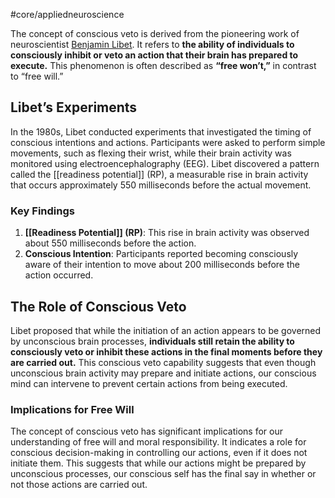 #core/appliedneuroscience

The concept of conscious veto is derived from the pioneering work of neuroscientist [Benjamin Libet](https://en.wikipedia.org/wiki/Benjamin_Libet). It refers to **the ability of individuals to consciously inhibit or veto an action that their brain has prepared to execute.** This phenomenon is often described as **“free won’t,”** in contrast to “free will.”

## Libet’s Experiments

In the 1980s, Libet conducted experiments that investigated the timing of conscious intentions and actions. Participants were asked to perform simple movements, such as flexing their wrist, while their brain activity was monitored using electroencephalography (EEG). Libet discovered a pattern called the [[readiness potential]] (RP), a measurable rise in brain activity that occurs approximately 550 milliseconds before the actual movement.

### Key Findings

1. **[[Readiness Potential]] (RP)**: This rise in brain activity was observed about 550 milliseconds before the action.
2. **Conscious Intention**: Participants reported becoming consciously aware of their intention to move about 200 milliseconds before the action occurred.

## The Role of Conscious Veto

Libet proposed that while the initiation of an action appears to be governed by unconscious brain processes, **individuals still retain the ability to consciously veto or inhibit these actions in the final moments before they are carried out.** This conscious veto capability suggests that even though unconscious brain activity may prepare and initiate actions, our conscious mind can intervene to prevent certain actions from being executed.

### Implications for Free Will

The concept of conscious veto has significant implications for our understanding of free will and moral responsibility. It indicates a role for conscious decision-making in controlling our actions, even if it does not initiate them. This suggests that while our actions might be prepared by unconscious processes, our conscious self has the final say in whether or not those actions are carried out.
